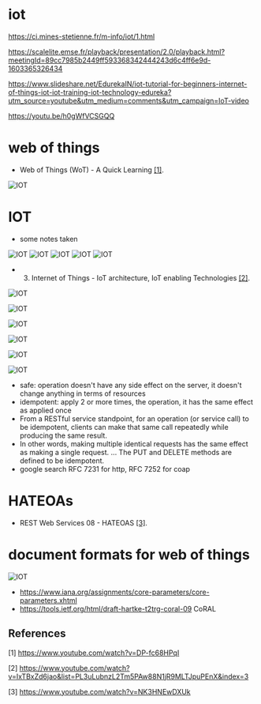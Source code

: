 # iot

https://ci.mines-stetienne.fr/m-info/iot/1.html

https://scalelite.emse.fr/playback/presentation/2.0/playback.html?meetingId=89cc7985b2449ff593368342444243d6c4ff6e9d-1603365326434

https://www.slideshare.net/EdurekaIN/iot-tutorial-for-beginners-internet-of-things-iot-iot-training-iot-technology-edureka?utm_source=youtube&utm_medium=comments&utm_campaign=IoT-video

https://youtu.be/h0gWfVCSGQQ

# web of things

- Web of Things (WoT) - A Quick Learning [[1]](#1).

![IOT](https://github.com/anindameister/IOT/blob/main/snaps/26.PNG)

# IOT 

- some notes taken

![IOT](https://github.com/anindameister/IOT/blob/main/snaps/34.jpeg)
![IOT](https://github.com/anindameister/IOT/blob/main/snaps/35.jpeg)
![IOT](https://github.com/anindameister/IOT/blob/main/snaps/36.jpeg)
![IOT](https://github.com/anindameister/IOT/blob/main/snaps/37.jpeg)
![IOT](https://github.com/anindameister/IOT/blob/main/snaps/38.jpeg)

- 3. Internet of Things - IoT architecture, IoT enabling Technologies [[2]](#2).


![IOT](https://github.com/anindameister/IOT/blob/main/snaps/27.png)

![IOT](https://github.com/anindameister/IOT/blob/main/snaps/28.PNG)

![IOT](https://github.com/anindameister/IOT/blob/main/snaps/29.PNG)

![IOT](https://github.com/anindameister/IOT/blob/main/snaps/30.PNG)

![IOT](https://github.com/anindameister/IOT/blob/main/snaps/31.PNG)

![IOT](https://github.com/anindameister/IOT/blob/main/snaps/32.PNG)

- safe: operation doesn't have any side effect on the server, it doesn't change anything in terms of resources 
- idempotent: apply 2 or more times, the operation, it has the same effect as applied once
- From a RESTful service standpoint, for an operation (or service call) to be idempotent, clients can make that same call repeatedly while producing the same result. 
- In other words, making multiple identical requests has the same effect as making a single request. ... The PUT and DELETE methods are defined to be idempotent.
- google search RFC 7231 for http, RFC 7252 for coap

# HATEOAs

- REST Web Services 08 - HATEOAS  [[3]](#3).

# document formats for web of things

![IOT](https://github.com/anindameister/IOT/blob/main/snaps/33.PNG)



- https://www.iana.org/assignments/core-parameters/core-parameters.xhtml
- https://tools.ietf.org/html/draft-hartke-t2trg-coral-09 CoRAL


## References
<a id="1">[1]</a> 
https://www.youtube.com/watch?v=DP-fc68HPqI

<a id="2">[2]</a>
https://www.youtube.com/watch?v=IxTBxZd6jao&list=PL3uLubnzL2Tm5PAw88N1jR9MLTJpuPEnX&index=3

<a id="3">[3]</a>
https://www.youtube.com/watch?v=NK3HNEwDXUk